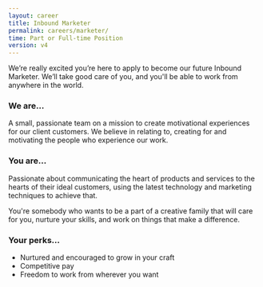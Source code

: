 ```yaml
---
layout: career
title: Inbound Marketer
permalink: careers/marketer/
time: Part or Full-time Position
version: v4
---
```

We’re really excited you’re here to apply to become our future Inbound Marketer. We’ll take good care of you, and you'll be able to work from anywhere in the world.

### We are…

A small, passionate team on a mission to create motivational experiences for our client customers. We believe in relating to, creating for and motivating the people who experience our work.

### You are…

Passionate about communicating the heart of products and services to the hearts of their ideal customers, using the latest technology and marketing techniques to achieve that.

You're somebody who wants to be a part of a creative family that will care for you, nurture your skills, and work on things that make a difference.

### Your perks…

* Nurtured and encouraged to grow in your craft
* Competitive pay
* Freedom to work from wherever you want
